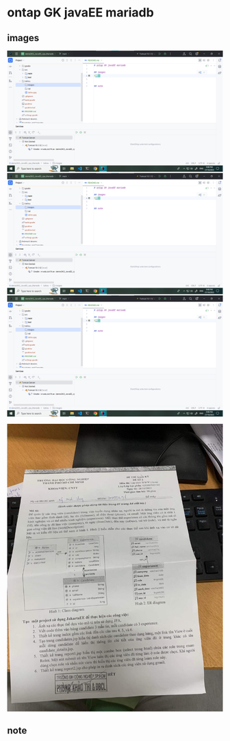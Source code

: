 # ontap GK javaEE mariadb

## images
![...](./tailieu/images/img_code.png)
![...](./tailieu/images/img_code.png)
![...](./tailieu/images/img_code.png)

![...](./tailieu/tailieu.jpg)


## note